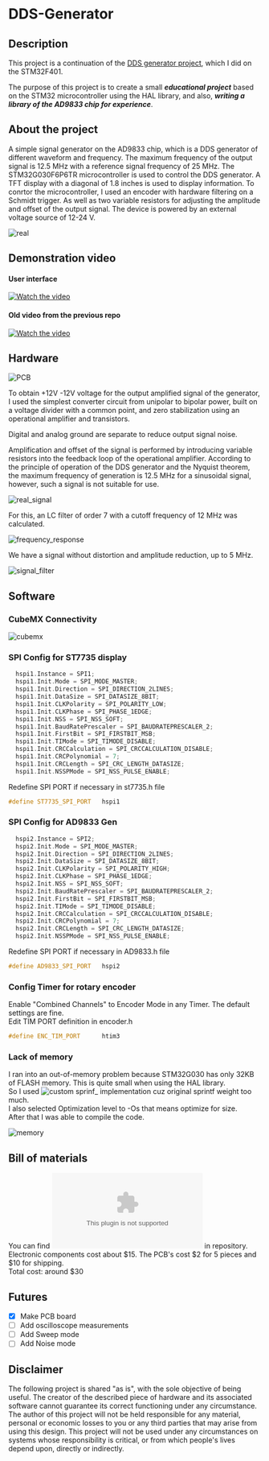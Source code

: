 # DDS-Generator

## Description
This project is a continuation of the [DDS generator project](https://github.com/Ivanchenko59/AD9833-DDS-Generator), which I did on the STM32F401. 

The purpose of this project is to create a small ***educational 
project*** based on the STM32 microcontroller using the HAL library, and also, ***writing a library of the AD9833 chip for experience***.


## About the project

A simple signal generator on the AD9833 chip, which is a DDS generator of different waveform and frequency.
The maximum frequency of the output signal is 12.5 MHz with a reference signal frequency of 25 MHz.
The STM32G030F6P6TR microcontroller is used to control the DDS generator.
A TFT display with a diagonal of 1.8 inches is used to display information.
To conrtor the microcontroller, I used an encoder with hardware filtering on a Schmidt trigger.
As well as two variable resistors for adjusting the amplitude and offset of the output signal.
The device is powered by an external voltage source of 12-24 V.

![real](https://user-images.githubusercontent.com/80352225/184535827-93554862-d8d9-4a83-a0f8-d5a4b4c77bb9.png)


## Demonstration video

#### User interface
[![Watch the video](https://img.youtube.com/vi/uW_SvFu_fgc/maxresdefault.jpg)](https://youtu.be/watch?v=uW_SvFu_fgc)

#### Old video from the previous repo
[![Watch the video](https://img.youtube.com/vi/vuJpcqhaOHE/maxresdefault.jpg)](https://youtu.be/watch?v=vuJpcqhaOHE)



## Hardware
![PCB](https://user-images.githubusercontent.com/80352225/184502538-2017a99e-a252-4bb0-b0b4-01e5778f5521.png)

To obtain +12V -12V voltage for the output amplified signal of the generator, 
I used the simplest converter circuit from unipolar to bipolar power, built on a voltage divider with a common point, 
and zero stabilization using an operational amplifier and transistors.

Digital and analog ground are separate to reduce output signal noise.

Amplification and offset of the signal is performed by introducing variable resistors into the feedback loop of the operational amplifier.
According to the principle of operation of the DDS generator and the Nyquist theorem, the maximum frequency of generation is 12.5 MHz for a sinusoidal signal, 
however, such a signal is not suitable for use. 

![real_signal](https://user-images.githubusercontent.com/80352225/184502605-d94545ff-11dc-41c4-9f69-12b37e33ed89.png)

For this, an LC filter of order 7 with a cutoff frequency of 12 MHz was calculated.

![frequency_response](https://user-images.githubusercontent.com/80352225/184502660-c1378533-367a-41c0-becf-198d0a95220e.png)

We have a signal without distortion and amplitude reduction, up to 5 MHz.

![signal_filter](https://user-images.githubusercontent.com/80352225/184502667-ee98db24-779c-41ca-882a-cac6ef6d8d4d.png)


## Software
### CubeMX Connectivity 
![cubemx](https://user-images.githubusercontent.com/80352225/184538673-1ab3bb5b-ec7c-4a1b-81c4-84b61ac819d7.png)

### SPI Config for ST7735 display

````C++
  hspi1.Instance = SPI1;
  hspi1.Init.Mode = SPI_MODE_MASTER;
  hspi1.Init.Direction = SPI_DIRECTION_2LINES;
  hspi1.Init.DataSize = SPI_DATASIZE_8BIT;
  hspi1.Init.CLKPolarity = SPI_POLARITY_LOW;
  hspi1.Init.CLKPhase = SPI_PHASE_1EDGE;
  hspi1.Init.NSS = SPI_NSS_SOFT;
  hspi1.Init.BaudRatePrescaler = SPI_BAUDRATEPRESCALER_2;
  hspi1.Init.FirstBit = SPI_FIRSTBIT_MSB;
  hspi1.Init.TIMode = SPI_TIMODE_DISABLE;
  hspi1.Init.CRCCalculation = SPI_CRCCALCULATION_DISABLE;
  hspi1.Init.CRCPolynomial = 7;
  hspi1.Init.CRCLength = SPI_CRC_LENGTH_DATASIZE;
  hspi1.Init.NSSPMode = SPI_NSS_PULSE_ENABLE;
````
Redefine SPI PORT if necessary in st7735.h file
````C++
#define ST7735_SPI_PORT   hspi1
````

### SPI Config for AD9833 Gen

````C++
  hspi2.Instance = SPI2;
  hspi2.Init.Mode = SPI_MODE_MASTER;
  hspi2.Init.Direction = SPI_DIRECTION_2LINES;
  hspi2.Init.DataSize = SPI_DATASIZE_8BIT;
  hspi2.Init.CLKPolarity = SPI_POLARITY_HIGH;
  hspi2.Init.CLKPhase = SPI_PHASE_1EDGE;
  hspi2.Init.NSS = SPI_NSS_SOFT;
  hspi2.Init.BaudRatePrescaler = SPI_BAUDRATEPRESCALER_2;
  hspi2.Init.FirstBit = SPI_FIRSTBIT_MSB;
  hspi2.Init.TIMode = SPI_TIMODE_DISABLE;
  hspi2.Init.CRCCalculation = SPI_CRCCALCULATION_DISABLE;
  hspi2.Init.CRCPolynomial = 7;
  hspi2.Init.CRCLength = SPI_CRC_LENGTH_DATASIZE;
  hspi2.Init.NSSPMode = SPI_NSS_PULSE_ENABLE;
````

Redefine SPI PORT if necessary in AD9833.h file
````C++
#define AD9833_SPI_PORT   hspi2
````

### Config Timer for rotary encoder
Enable "Combined Channels" to Encoder Mode in any Timer. The default settings are fine.
<br/>Edit TIM PORT definition in encoder.h
````C++
#define ENC_TIM_PORT      htim3
````
### Lack of memory
I ran into an out-of-memory problem because STM32G030 has only 32KB of FLASH memory. This is quite small when using the HAL library.
<br/>So I used ![custom sprinf_ implementation](https://github.com/mpaland/printf) cuz original sprintf weight too much.
<br/>I also selected Optimization level to -Os that means optimize for size.
<br/>After that I was able to compile the code.

![memory](https://user-images.githubusercontent.com/80352225/184540004-554691e8-f233-4bc1-9f92-76c356c65294.png)

## Bill of materials
You can find ![bill of materials](hardware/Bill_of_Materials.xlsx) in repository.
<br/>Electronic components cost about $15. The PCB's cost $2 for 5 pieces and $10 for shipping.
<br/>Total cost: around $30

## Futures 
- [x] Make PCB board
- [ ] Add oscilloscope measurements
- [ ] Add Sweep mode
- [ ] Add Noise mode

## Disclaimer
The following project is shared "as is", with the sole objective of being useful. 
The creator of the described piece of hardware and its associated software cannot guarantee its correct functioning under any circumstance. 
The author of this project will not be held responsible for any material, personal or economic losses to you or any third parties that may arise from using this design. 
This project will not be used under any circumstances on systems whose responsibility is critical, or from which people's lives depend upon, directly or indirectly.
